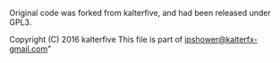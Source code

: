 Original code was forked from kalterfive, and had been released under GPL3.

  Copyright (C) 2016 kalterfive
  This file is part of ipshower@kalterfx-gmail.com"
